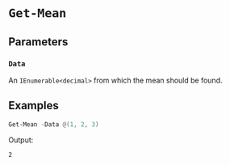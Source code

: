 ﻿# `Get-Mean`
## Parameters
### `Data`
An `IEnumerable<decimal>` from which the mean should be found.

## Examples
```powershell
Get-Mean -Data @(1, 2, 3)
```
Output:
```output
2
```
